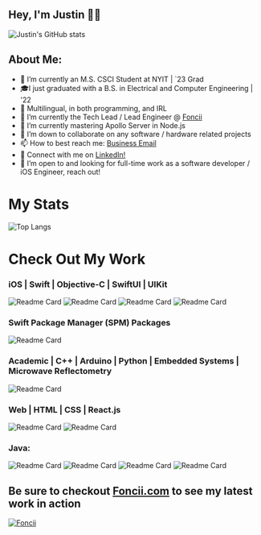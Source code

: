 ## Hey, I'm Justin 👋🏿

![Justin's GitHub stats](https://github-readme-stats.vercel.app/api?username=jcook03266&bg_color=30,e96443,904e95&title_color=fff&text_color=fff)

## About Me:
- 🔭 I’m currently an M.S. CSCI Student at NYIT | `23 Grad
- 🎓I just graduated with a B.S. in Electrical and Computer Engineering | '22
- 🦜 Multilingual, in both programming, and IRL 
- 🍜 I’m currently the Tech Lead / Lead Engineer @ [Foncii](https://www.foncii.com/)
- 🌱 I’m currently mastering Apollo Server in Node.js
- 👯 I’m down to collaborate on any software / hardware related projects
- 📫 How to best reach me: [Business Email](mailto:jcook03266@gmail.com)
- 🔗 Connect with me on [LinkedIn!](https://www.linkedin.com/in/justin-cook-53a904140/)
- 💼 I’m open to and looking for full-time work as a software developer / iOS Engineer, reach out!

# My Stats
![Top Langs](https://github-readme-stats.vercel.app/api/top-langs/?username=jcook03266&hide_progress=false)

# Check Out My Work
### iOS | Swift | Objective-C | SwiftUI | UIKit
![Readme Card](https://github-readme-stats.vercel.app/api/pin/?username=jcook03266&repo=Sauron-iOS)
![Readme Card](https://github-readme-stats.vercel.app/api/pin/?username=jcook03266&repo=Inspec-iOS)
![Readme Card](https://github-readme-stats.vercel.app/api/pin/?username=jcook03266&repo=Basin)
![Readme Card](https://github-readme-stats.vercel.app/api/pin/?username=jcook03266&repo=Pokedex)

### Swift Package Manager (SPM) Packages
![Readme Card](https://github-readme-stats.vercel.app/api/pin/?username=jcook03266&repo=Sheathed-TextField-SwiftUI)

### Academic | C++ | Arduino | Python | Embedded Systems | Microwave Reflectometry
![Readme Card](https://github-readme-stats.vercel.app/api/pin/?username=jcook03266&repo=Composite-Pipeline-Microwave-Scanner-Firmware)

### Web | HTML | CSS | React.js
![Readme Card](https://github-readme-stats.vercel.app/api/pin/?username=jcook03266&repo=Old-Websites)
![Readme Card](https://github-readme-stats.vercel.app/api/pin/?username=jcook03266&repo=JS-JQuery-Famous-Movie-Quote-Random-Gen)

### Java:
![Readme Card](https://github-readme-stats.vercel.app/api/pin/?username=jcook03266&repo=Flappy-Bird-Java-Edition)
![Readme Card](https://github-readme-stats.vercel.app/api/pin/?username=jcook03266&repo=Round-Robin-CPU-Scheduler-In-Java)
![Readme Card](https://github-readme-stats.vercel.app/api/pin/?username=jcook03266&repo=Rock-Paper-Scissors-Java-GUI-Program-)
![Readme Card](https://github-readme-stats.vercel.app/api/pin/?username=jcook03266&repo=Old-Java-Code)

## Be sure to checkout [Foncii.com](https://www.foncii.com/) to see my latest work in action
[![Foncii](https://user-images.githubusercontent.com/63657230/226718749-009fb44d-5ef7-45d3-a31a-ec91c45290f8.png)](https://www.foncii.com/)
